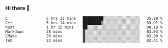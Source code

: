### Hi there 👋

<!--
**WShiBin/WShiBin** is a ✨ _special_ ✨ repository because its `README.md` (this file) appears on your GitHub profile.

Here are some ideas to get you started:

- 🔭 I’m currently working on ...
- 🌱 I’m currently learning ...
- 👯 I’m looking to collaborate on ...
- 🤔 I’m looking for help with ...
- 💬 Ask me about ...
- 📫 How to reach me: ...
- 😄 Pronouns: ...
- ⚡ Fun fact: ...
-->

<!--START_SECTION:waka-->

```text
C                 5 hrs 32 mins   █████████░░░░░░░░░░░░░░░░   35.88 %
C++               5 hrs 14 mins   ████████▒░░░░░░░░░░░░░░░░   33.91 %
Rust              1 hr 15 mins    ██░░░░░░░░░░░░░░░░░░░░░░░   08.19 %
Markdown          28 mins         ▓░░░░░░░░░░░░░░░░░░░░░░░░   03.03 %
CMake             26 mins         ▓░░░░░░░░░░░░░░░░░░░░░░░░   02.90 %
TeX               22 mins         ▓░░░░░░░░░░░░░░░░░░░░░░░░   02.41 %
```

<!--END_SECTION:waka-->
